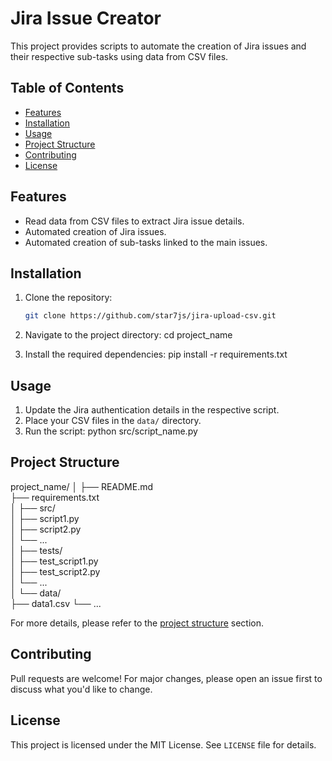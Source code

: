 # Jira Issue Creator

This project provides scripts to automate the creation of Jira issues and their respective sub-tasks using data from CSV
files.

## Table of Contents

- [Features](#features)
- [Installation](#installation)
- [Usage](#usage)
- [Project Structure](#project-structure)
- [Contributing](#contributing)
- [License](#license)

## Features

- Read data from CSV files to extract Jira issue details.
- Automated creation of Jira issues.
- Automated creation of sub-tasks linked to the main issues.

## Installation

1. Clone the repository:
   ```bash
   git clone https://github.com/star7js/jira-upload-csv.git

2. Navigate to the project directory:
   cd project_name

3. Install the required dependencies:
   pip install -r requirements.txt

## Usage

1. Update the Jira authentication details in the respective script.
2. Place your CSV files in the `data/` directory.
3. Run the script:
   python src/script_name.py

## Project Structure

project_name/
│
├── README.md            
├── requirements.txt     
│
├── src/                 
│ ├── script1.py       
│ ├── script2.py       
│ └── ...              
│
├── tests/               
│ ├── test_script1.py  
│ ├── test_script2.py  
│ └── ...              
│
└── data/                
├── data1.csv
└── ...

For more details, please refer to the [project structure](#project-structure) section.

## Contributing

Pull requests are welcome! For major changes, please open an issue first to discuss what you'd like to change.

## License

This project is licensed under the MIT License. See `LICENSE` file for details.
